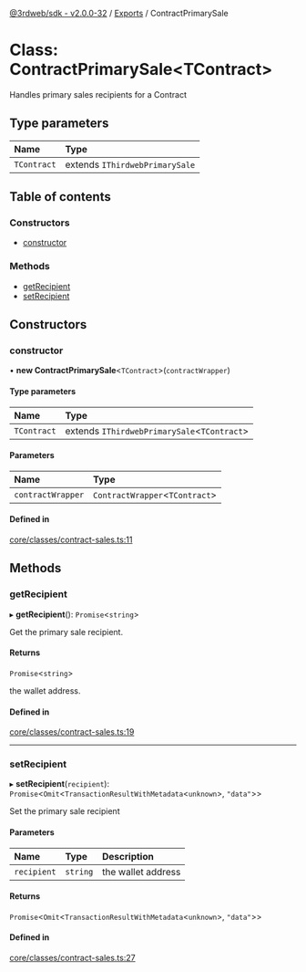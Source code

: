 [@3rdweb/sdk - v2.0.0-32](../README.md) / [Exports](../modules.md) / ContractPrimarySale

# Class: ContractPrimarySale<TContract\>

Handles primary sales recipients for a Contract

## Type parameters

| Name | Type |
| :------ | :------ |
| `TContract` | extends `IThirdwebPrimarySale` |

## Table of contents

### Constructors

- [constructor](ContractPrimarySale.md#constructor)

### Methods

- [getRecipient](ContractPrimarySale.md#getrecipient)
- [setRecipient](ContractPrimarySale.md#setrecipient)

## Constructors

### constructor

• **new ContractPrimarySale**<`TContract`\>(`contractWrapper`)

#### Type parameters

| Name | Type |
| :------ | :------ |
| `TContract` | extends `IThirdwebPrimarySale`<`TContract`\> |

#### Parameters

| Name | Type |
| :------ | :------ |
| `contractWrapper` | `ContractWrapper`<`TContract`\> |

#### Defined in

[core/classes/contract-sales.ts:11](https://github.com/nftlabs/nftlabs-sdk-ts/blob/2a7690c/src/core/classes/contract-sales.ts#L11)

## Methods

### getRecipient

▸ **getRecipient**(): `Promise`<`string`\>

Get the primary sale recipient.

#### Returns

`Promise`<`string`\>

the wallet address.

#### Defined in

[core/classes/contract-sales.ts:19](https://github.com/nftlabs/nftlabs-sdk-ts/blob/2a7690c/src/core/classes/contract-sales.ts#L19)

___

### setRecipient

▸ **setRecipient**(`recipient`): `Promise`<`Omit`<`TransactionResultWithMetadata`<`unknown`\>, ``"data"``\>\>

Set the primary sale recipient

#### Parameters

| Name | Type | Description |
| :------ | :------ | :------ |
| `recipient` | `string` | the wallet address |

#### Returns

`Promise`<`Omit`<`TransactionResultWithMetadata`<`unknown`\>, ``"data"``\>\>

#### Defined in

[core/classes/contract-sales.ts:27](https://github.com/nftlabs/nftlabs-sdk-ts/blob/2a7690c/src/core/classes/contract-sales.ts#L27)
